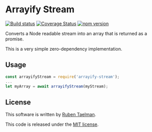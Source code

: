 # Arrayify Stream

[![Build status](https://github.com/rubensworks/arrayify-stream.js/workflows/CI/badge.svg)](https://github.com/rubensworks/arrayify-stream.js/actions?query=workflow%3ACI)
[![Coverage Status](https://coveralls.io/repos/github/rubensworks/arrayify-stream.js/badge.svg?branch=master)](https://coveralls.io/github/rubensworks/arrayify-stream.js?branch=master)
[![npm version](https://badge.fury.io/js/arrayify-stream.svg)](https://www.npmjs.com/package/arrayify-stream)

Converts a Node readable stream into an array that is returned as a promise.

This is a very simple zero-dependency implementation.

## Usage

```javascript
const arrayifyStream = require('arrayify-stream');
...
let myArray = await arrayifyStream(myStream);
```

## License
This software is written by [Ruben Taelman](http://rubensworks.net/).

This code is released under the [MIT license](http://opensource.org/licenses/MIT).
